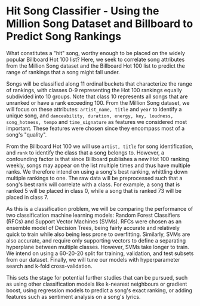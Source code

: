# Hit Song Classifier - Using the Million Song Dataset and Billboard to Predict Song Rankings

What constitutes a "hit" song, worthy enough to be placed on the widely popular Billboard Hot 100 list? Here, we seek to correlate song attributes from the Million Song dataset and the Billboard Hot 100 list to predict the range of rankings that a song might fall under.

Songs will be classified along 11 ordinal buckets that characterize the range of rankings, with classes 0-9 representing the Hot 100 rankings equally subdivided into 10 groups. Note that class 10 represents all songs that are unranked or have a rank exceeding 100. From the Million Song dataset, we will focus on these attributes: `artist_name, title` and `year` to identify a unique song, and `danceability, duration, energy, key, loudness, song_hotness, tempo` and `time_signature` as features we considered most important. These features were chosen since they encompass most of a song's "quality".

From the Billboard Hot 100 we will use `artist, title` for song identification, and `rank` to identify the class that a song belongs to. However, a confounding factor is that since Billboard publishes a new Hot 100 ranking weekly, songs may appear on the list multiple times and thus have multiple ranks. We therefore intend on using a song's best ranking, whittling down multiple rankings to one. The raw data will be preprocessed such that a song's best rank will correlate with a class. For example, a song that is ranked 5 will be placed in class 0, while a song that is ranked 73 will be placed in class 7.

As this is a classification problem, we will be comparing the performance of two classification machine learning models: Random Forest Classifiers (RFCs) and Support Vector Machines (SVMs). RFCs were chosen as an ensemble model of Decision Trees, being fairly accurate and relatively quick to train while also being less prone to overfitting. Similarly, SVMs are also accurate, and require only supporting vectors to define a separating hyperplane between multiple classes. However, SVMs take longer to train. We intend on using a 60-20-20 split for training, validation, and test subsets from our dataset. Finally, we will tune our models with hyperparameter search and k-fold cross-validation.

This sets the stage for potential further studies that can be pursued, such as using other classification models like k-nearest neighbours or gradient boost, using regression models to predict a song's exact ranking, or adding features such as sentiment analysis on a song's lyrics.
